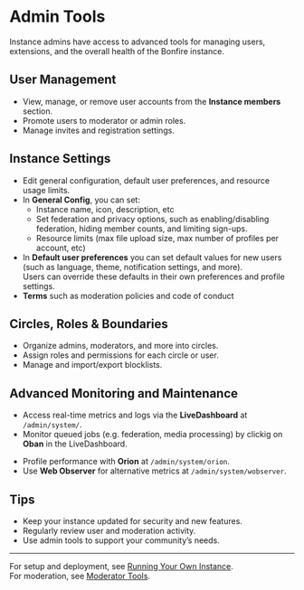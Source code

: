 # Admin Tools

Instance admins have access to advanced tools for managing users, extensions, and the overall health of the Bonfire instance.

## User Management

- View, manage, or remove user accounts from the **Instance members** section.
- Promote users to moderator or admin roles.
- Manage invites and registration settings.

## Instance Settings

- Edit general configuration, default user preferences, and resource usage limits.
- In **General Config**, you can set:
    - Instance name, icon, description, etc
    - Set federation and privacy options, such as enabling/disabling federation, hiding member counts, and limiting sign-ups.
    - Resource limits (max file upload size, max number of profiles per account, etc)
- In **Default user preferences** you can set default values for new users (such as language, theme, notification settings, and more).  
  Users can override these defaults in their own preferences and profile settings.
- **Terms** such as moderation policies and code of conduct

## Circles, Roles & Boundaries

- Organize admins, moderators, and more into circles.
- Assign roles and permissions for each circle or user.
- Manage and import/export blocklists.

## Advanced Monitoring and Maintenance

- Access real-time metrics and logs via the **LiveDashboard** at `/admin/system/`.
- Monitor queued jobs (e.g. federation, media processing) by clickig on **Oban** in the LiveDashboard.
<!-- - Browse and edit database data via **LiveAdmin** at `/admin/system/data`. -->
- Profile performance with **Orion** at `/admin/system/orion`.
- Use **Web Observer** for alternative metrics at `/admin/system/wobserver`.

## Tips

- Keep your instance updated for security and new features.
- Regularly review user and moderation activity.
- Use admin tools to support your community’s needs.

---

For setup and deployment, see [Running Your Own Instance](./running-your-own.md).  
For moderation, see [Moderator Tools](./moderator-tools.md).

